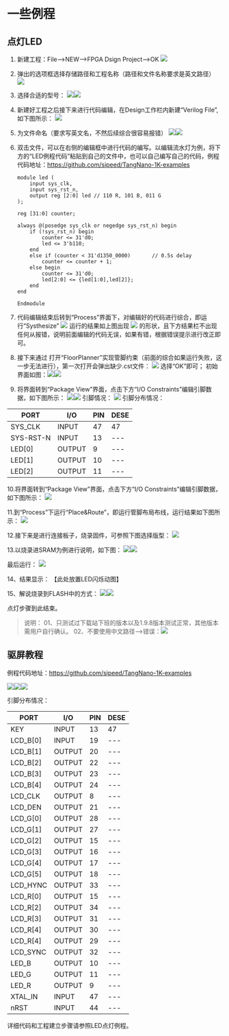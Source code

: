 # 一些例程

## 点灯LED

1. 新建工程：File-->NEW-->FPGA Dsign Project-->OK
    ![](./assets/LED-1.png)

2. 弹出的选项框选择存储路径和工程名称（路径和文件名称要求是英文路径）
    ![](./assets/LED-2.png)

3. 选择合适的型号：
    ![](./assets/LED-3.png)![](./assets/LED-4.png)

4. 新建好工程之后接下来进行代码编辑，在Design工作栏内新建“Verilog File”,如下图所示：
    ![](./assets/LED-5.png)
5. 为文件命名（要求写英文名，不然后续综合很容易报错）
    ![](./assets/LED-6.png)![](./assets/LED-7.png)
6. 双击文件，可以在右侧的编辑框中进行代码的编写。以编辑流水灯为例，将下方的“LED例程代码”粘贴到自己的文件中，也可以自己编写自己的代码，例程代码地址：<https://github.com/sipeed/TangNano-1K-examples>

    ```
    module led (
        input sys_clk,
        input sys_rst_n,
        output reg [2:0] led // 110 R, 101 B, 011 G
    );

    reg [31:0] counter;

    always @(posedge sys_clk or negedge sys_rst_n) begin
        if (!sys_rst_n) begin
            counter <= 31'd0;
            led <= 3'b110;
        end
        else if (counter < 31'd1350_0000)       // 0.5s delay
            counter <= counter + 1;
        else begin
            counter <= 31'd0;
            led[2:0] <= {led[1:0],led[2]};
        end
    end

    Endmodule

    ```

7. 代码编辑结束后转到“Process”界面下，对编辑好的代码进行综合，即运行“Systhesize”
    ![](./assets/LED-8.png)
    运行的结果如上图出现 ![](./assets/LED.png) 的形状，且下方结果栏不出现任何从报错，说明前面编辑的代码无误，如果有错，根据错误提示进行改正即可。

8. 接下来通过  打开“FloorPlanner”实现管脚约束（前面的综合如果运行失败，这一步无法进行），第一次打开会弹出缺少.cst文件：
    ![](./assets/LED-9.png)
    选择“OK”即可；
    初始界面如图：![](./assets/LED-10.png)![](./assets/LED-11.png)
9. 将界面转到“Package View”界面，点击下方“I/O Constraints”编辑引脚数据，如下图所示：
    ![](./assets/LED-12.png)![](./assets/LED-13.png)
    引脚情况：
    ![](./assets/LED-14.png)
    引脚分布情况：

| PORT | I/O | PIN | DESE |
| --- | --- | --- | --- |
| SYS_CLK | INPUT | 47 | 47 |
| SYS-RST-N | INPUT | 13 | --- |
| LED[0] | OUTPUT | 9 | --- |
| LED[1] | OUTPUT | 10 | --- |
| LED[2] | OUTPUT | 11 | --- |

10.将界面转到“Package View”界面，点击下方“I/O Constraints”编辑引脚数据，如下图所示：
![](./assets/LED-15.png)

11.到“Process”下运行“Place&Route”，即运行管脚布局布线，运行结果如下图所示：
![](./assets/LED-16.png)

12.接下来是进行连接板子，烧录固件，可参照下图选择版型：
![](./assets/LED-17.png)

13.以烧录进SRAM为例进行说明，如下图：
![](./assets/LED-18.png)![](./assets/LED-19.png)

最后运行：
![](./assets/LED-20.png)

14、结果显示：
【此处放置LED闪烁动图】

15、解说烧录到FLASH中的方式：
![](./assets/LED-21.png)![](./assets/LED-22.png)

点灯步骤到此结束。



> 说明：
> 01、只测试过下载站下班的版本以及1.9.8版本测试正常，其他版本需用户自行确认。
> 02、不要使用中文路径-->错误：![](./assets/LED-23.png)


## 驱屏教程

例程代码地址：<https://github.com/sipeed/TangNano-1K-examples>

![](./assets/pin-1.png)![](./assets/pin-2.png)![](./assets/pin-3.png)

引脚分布情况：

| PORT | I/O | PIN | DESE |
| --- | --- | --- | --- |
| KEY | INPUT | 13 | 47  |
| LCD_B[0] | INPUT | 19 | --- |
| LCD_B[1] | OUTPUT | 20 | --- |
| LCD_B[2] | OUTPUT | 22 | --- |
| LCD_B[3] | OUTPUT | 23 | --- |
| LCD_B[4] | OUTPUT | 24 | --- |
| LCD_CLK | OUTPUT | 8 | --- |
| LCD_DEN | OUTPUT | 21 | --- |
| LCD_G[0] | OUTPUT | 28 | --- |
| LCD_G[1] | OUTPUT | 27 | --- |
| LCD_G[2] | OUTPUT | 15 | --- |
| LCD_G[3] | OUTPUT | 16 | --- |
| LCD_G[4] | OUTPUT | 17 | --- |
| LCD_G[5] | OUTPUT | 18 | --- |
| LCD_HYNC | OUTPUT | 33 | --- |
| LCD_R[0] | OUTPUT | 15 | --- |
| LCD_R[2] | OUTPUT | 34 | --- |
| LCD_R[3] | OUTPUT | 31 | --- |
| LCD_R[4] | OUTPUT | 30 | --- |
| LCD_R[4] | OUTPUT | 29 | --- |
| LCD_SYNC | OUTPUT | 32 | --- |
| LED_B | OUTPUT | 10 | --- |
| LED_G | OUTPUT | 11 | --- |
| LED_R | OUTPUT | 9 | --- |
| XTAL_IN | INPUT | 47 | --- |
| nRST | INPUT | 44 | --- |

详细代码和工程建立步骤请参照LED点灯例程。
